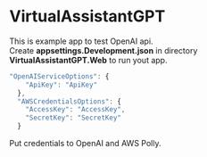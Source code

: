 # VirtualAssistantGPT
This is example app to test OpenAI api.\
Create **appsettings.Development.json** in directory **VirtualAssistantGPT.Web** to run yout app.
```javascript
"OpenAIServiceOptions": {
    "ApiKey": "ApiKey"
  },
  "AWSCredentialsOptions": {
    "AccessKey": "AccessKey",
    "SecretKey": "SecretKey"
  }
```
Put credentials to OpenAI and AWS Polly.

